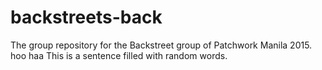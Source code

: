 # backstreets-back
The group repository for the Backstreet group of Patchwork Manila 2015.
hoo haa
This is a sentence filled with random words.
